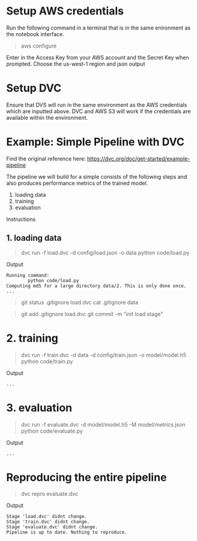 # Setup AWS credentials 
Run the following command in a terminal that is in the same enironment as the notebook interface.  

> aws configure 

Enter in the Access Key from your AWS account and the Secret Key when prompted. Choose the us-west-1 region and json output

# Setup DVC 
Ensure that DVS will run in the same environment as the AWS credentials which are inputted above. DVC and AWS S3 will work if the credentials are available within the environment.  


# Example: Simple Pipeline with DVC 

Find the original reference here: https://dvc.org/doc/get-started/example-pipeline

The pipeline we will build for a simple consists of the following steps and also produces performance metrics of the trained model. 

1. loading data
2. training
3. evaluation

Instructions 

## 1. loading data
> dvc run -f load.dvc -d config/load.json -o data python code/load.py

Output
```
Running command:
        python code/load.py
Computing md5 for a large directory data/2. This is only done once.
...
```
> git status
        .gitignore
        load.dvc
> cat .gitignore data

> git add .gitignore load.dvc
> git commit -m "init load stage"

# 2. training
> dvc run -f train.dvc -d data -d config/train.json -o model/model.h5 python code/train.py

Output
```
...
```

# 3. evaluation
> dvc run -f evaluate.dvc -d model/model.h5 -M model/metrics.json python code/evaluate.py

Output
```
...
```

# Reproducing the entire pipeline
> dvc repro evaluate.dvc

Output
```...
Stage 'load.dvc' didnt change.
Stage 'train.dvc' didnt change.
Stage 'evaluate.dvc' didnt change.
Pipeline is up to date. Nothing to reproduce.
```
